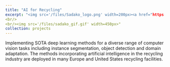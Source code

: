 ```yaml
---
title: "AI for Recycling"
excerpt: "<img src='/files/Sadako_logo.png' width=200px><a href="https://sadako.es/"> ><br/>Implementing SOTA deep learning methods for a diverse range of computer vision tasks including instance segmentation, object detection and domain adaptation. The methods incorporating artificial intelligence in the recycling industry are deployed in many Europe and United States recycling facilities.
<br/>
<br/><img src='/files/sadako_gif.gif' width=450px>"
collection: projects
---
```


Implementing SOTA deep learning methods for a diverse range of computer vision tasks including instance segmentation, object detection and domain adaptation. The methods incorporating artificial intelligence in the recycling industry are deployed in many Europe and United States recycling facilities. 
